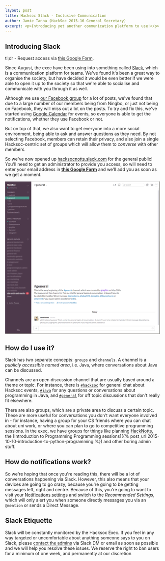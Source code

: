 ```yaml
---
layout: post
title: Hacksoc Slack - Inclusive Communication
author: Jamie Tanna (HackSoc 2015-16 General Secretary)
excerpt: <p>Introducing yet another communication platform to use!</p>
---
```


## Introducing Slack

tl;dr - Request access via [this Google Form](https://docs.google.com/forms/d/1c5XEaYYUUCC-ze3yj2r2LzcLoTqEsrfHhoI3C2L-p94/viewform).

Since August, the exec have been using into something called [Slack](http://slack.com), which is a communication platform for teams. We've found it's been a great way to organise the society, but have decided it would be even better if we were able to open it up to the society so that we're able to socialise and communicate with you through it as well.

Although we use [our Facebook group](https://www.facebook.com/groups/hacksocNotts/) for a lot of posts, we've found that due to a large number of our members being from Ningbo, or just not being on Facebook, they will miss out a lot on the posts. To try and fix this, we've started using [Google Calendar](http://hacksocnotts.co.uk/calendar/) for events, so everyone is able to get the notifications, whether they use Facebook or not.

But on top of that, we also want to get everyone into a more social environment, being able to ask and answer questions as they need. By not selecting Facebook, members can retain their privacy, and also join a single Hacksoc-centric set of groups which will allow them to *converse* with other members.

So we've now opened up [hacksocnotts.slack.com](https://hacksocnotts.slack.com) for the general public! You'll need to get an administrator to provide you access, so will need to enter your email address in **[this Google Form](https://docs.google.com/forms/d/1c5XEaYYUUCC-ze3yj2r2LzcLoTqEsrfHhoI3C2L-p94/viewform)** and we'll add you as soon as we get a moment.

![Slack overview](/img/slack-overview.png)

## How do I use it?

Slack has two separate concepts: `groups` and `channels`. A channel is a *publicly accessible named area*, i.e. Java, where conversations about Java can be discussed.

Channels are an open discussion channel that are usually based around a theme or topic. For instance, there is [`#hacksoc`](https://hacksocnotts.slack.com/messages/hacksoc/) for general chat about Hacksoc events, [`#java`](https://hacksocnotts.slack.com/messages/java/) for any questions or conversations about programming in Java, and [`#general`](https://hacksocnotts.slack.com/messages/general/) for off topic discussions that don't really fit elsewhere.

There are also groups, which are a private area to discuss a certain topic. These are more useful for conversations you don't want everyone involved in - for instance, having a group for your CS friends where you can chat about uni work, or where you can plan to go to competitive programming sessions. In the exec, we have groups for things like planning [HackNotts](http://hacknotts.com), the [Introduction to Programming Programming sessions]({% post_url 2015-10-10-introduction-to-python-programming %}) and other boring admin stuff.

## How do notifications work?

So we're hoping that once you're reading this, there will be a lot of conversations happening via Slack. However, this also means that your devices are going to go crazy, because you're going to be getting messages left, right and centre. Because of this, you're going to want to visit your [Notifications settings](https://hacksocnotts.slack.com/account/notifications) and switch to the *Recommended Settings*, which will only alert you when someone directly messages you via an `@mention` or sends a Direct Message.

## Slack Etiquette

Slack will be constantly monitored by the Hacksoc Exec. If you feel in any way targeted or uncomfortable about anything someone says to you on Slack, please [contact the admins](/about) via Slack DM or email as soon as possible and we will help you resolve these issues. We reserve the right to ban users for a minimum of one week, and permanently at our discretion.

